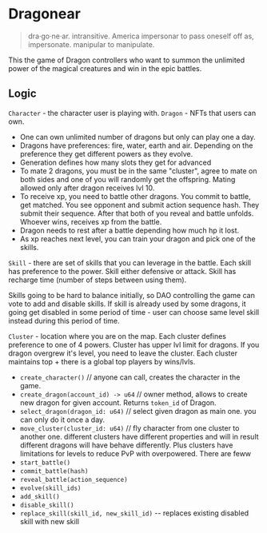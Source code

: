 # Dragonear

> dra·go·ne·ar. intransitive. America impersonar to pass oneself off as, impersonate. manipular to manipulate.

This the game of Dragon controllers who want to summon the unlimited power of the magical creatures and win in the epic battles.

## Logic

`Character` - the character user is playing with.
`Dragon` - NFTs that users can own. 
  - One can own unlimited number of dragons but only can play one a day.
  - Dragons have preferences: fire, water, earth and air. Depending on the preference they get different powers as they evolve.
  - Generation defines how many slots they get for advanced
  - To mate 2 dragons, you must be in the same "cluster", agree to mate on both sides and one of you will randomly get the offspring. Mating allowed only after dragon receives lvl 10.
  - To receive xp, you need to battle other dragons. You commit to battle, get matched. You see opponent and submit action sequence hash. They submit their sequence. After that both of you reveal and battle unfolds. Whoever wins, receives xp from the battle. 
  - Dragon needs to rest after a battle depending how much hp it lost.
  - As xp reaches next level, you can train your dragon and pick one of the skills.

`Skill` - there are set of skills that you can leverage in the battle. Each skill has preference to the power. Skill either defensive or attack. Skill has recharge time (number of steps between using them).

Skills going to be hard to balance initially, so DAO controlling the game can vote to add and disable skills. If skill is already used by some dragons, it going get disabled in some period of time - user can choose same level skill instead during this period of time.

`Cluster` - location where you are on the map. Each cluster defines preference to one of 4 powers. Cluster has upper lvl limit for dragons. If you dragon overgrew it's level, you need to leave the cluster. Each cluster maintains top + there is a global top players by wins/lvls.

- `create_character()` // anyone can call, creates the character in the game.
- `create_dragon(account_id) -> u64` // owner method, allows to create new dragon for given account. Returns `token_id` of Dragon.
- `select_dragon(dragon_id: u64)` // select given dragon as main one. you can only do it once a day.
- `move_cluster(cluster_id: u64)` // fly character from one cluster to another one. different clusters have different properties and will in result different dragons will have behave differently. Plus clusters have limitations for levels to reduce PvP with overpowered. There are feww
- `start_battle()`
- `commit_battle(hash)`
- `reveal_battle(action_sequence)`
- `evolve(skill_ids)`
- `add_skill()`
- `disable_skill()`
- `replace_skill(skill_id, new_skill_id)` -- replaces existing disabled skill with new skill
